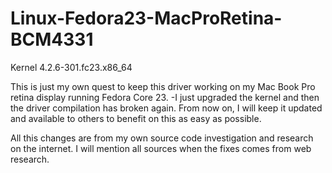 # Linux-Fedora23-MacProRetina-BCM4331
Kernel 4.2.6-301.fc23.x86_64

This is just my own quest to keep this driver working on my Mac Book Pro retina display running Fedora Core 23.
-I just upgraded the kernel and then the driver compilation has broken again.
From now on, I will keep it updated and available to others to benefit on this as easy as possible.

All this changes are from my own source code investigation and research on the internet. I will mention all sources when the fixes comes from web research.

